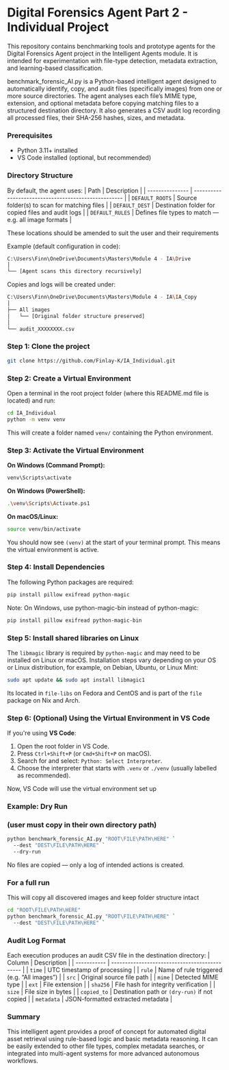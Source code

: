 # Digital Forensics Agent Part 2 - Individual Project

This repository contains benchmarking tools and prototype agents for the Digital Forensics Agent project in the Intelligent Agents module. It is intended for experimentation with file-type detection, metadata extraction, and learning-based classification.

benchmark_forensic_AI.py is a Python-based intelligent agent designed to automatically identify, copy, and audit files (specifically images) from one or more source directories.
The agent analyses each file’s MIME type, extension, and optional metadata before copying matching files to a structured destination directory. It also generates a CSV audit log recording all processed files, their SHA-256 hashes, sizes, and metadata.

### Prerequisites

- Python 3.11+ installed
- VS Code installed (optional, but recommended)

### Directory Structure

By default, the agent uses:
| Path            | Description                                          |
| --------------- | ---------------------------------------------------- |
| `DEFAULT_ROOTS` | Source folder(s) to scan for matching files          |
| `DEFAULT_DEST`  | Destination folder for copied files and audit logs   |
| `DEFAULT_RULES` | Defines file types to match — e.g. all image formats |

These locations should be amended to suit the user and their requirements

Example (default configuration in code):
```bash
C:\Users\Finn\OneDrive\Documents\Masters\Module 4 - IA\Drive
│
└── [Agent scans this directory recursively]
```

Copies and logs will be created under:
```bash
C:\Users\Finn\OneDrive\Documents\Masters\Module 4 - IA\IA_Copy
│
├── All images
│   └── [Original folder structure preserved]
│
└── audit_XXXXXXXX.csv
```

### Step 1: Clone the project

```bash
git clone https://github.com/Finlay-K/IA_Individual.git
```

### Step 2: Create a Virtual Environment

Open a terminal in the root project folder (where this README.md file is located) and run:

```bash
cd IA_Individual
python -m venv venv
```

This will create a folder named `venv/` containing the Python environment.



### Step 3: Activate the Virtual Environment

**On Windows (Command Prompt):**

```bash
venv\Scripts\activate
```

**On Windows (PowerShell):**

```bash
.\venv\Scripts\Activate.ps1
```

**On macOS/Linux:**

```bash
source venv/bin/activate
```

You should now see `(venv)` at the start of your terminal prompt. This means the virtual environment is active.


### Step 4: Install Dependencies

The following Python packages are required:

```bash
pip install pillow exifread python-magic
```

Note:
On Windows, use python-magic-bin instead of python-magic:

```bash
pip install pillow exifread python-magic-bin
```


### Step 5: Install shared libraries on Linux
The `libmagic` library is required by `python-magic` and may need to be installed on Linux or macOS. Installation steps vary depending on your OS or Linux distribution, for example, on Debian, Ubuntu, or Linux Mint:
```bash
sudo apt update && sudo apt install libmagic1
```

Its located in `file-libs` on Fedora and CentOS and is part of the `file` package on Nix and Arch.


### Step 6: (Optional) Using the Virtual Environment in VS Code

If you're using **VS Code**:

1. Open the root folder in VS Code.
2. Press `Ctrl+Shift+P` (or `Cmd+Shift+P` on macOS).
3. Search for and select: `Python: Select Interpreter`.
4. Choose the interpreter that starts with `.venv` or `./venv` (usually labelled as recommended).

Now, VS Code will use the virtual environment set up

### Example: Dry Run 
### (user must copy in their own directory path)
```bash
python benchmark_forensic_AI.py "ROOT\FILE\PATH\HERE" `
  --dest "DEST\FILE\PATH\HERE" `
  --dry-run
```
No files are copied — only a log of intended actions is created.

### For a full run
This will copy all discovered images and keep folder structure intact
```bash
cd "ROOT\FILE\PATH\HERE"
python benchmark_forensic_AI.py "ROOT\FILE\PATH\HERE" `
  --dest "DEST\FILE\PATH\HERE" `
```

### Audit Log Format

Each execution produces an audit CSV file in the destination directory:
| Column      | Description                                   |
| ----------- | --------------------------------------------- |
| `time`      | UTC timestamp of processing                   |
| `rule`      | Name of rule triggered (e.g. “All images”)    |
| `src`       | Original source file path                     |
| `mime`      | Detected MIME type                            |
| `ext`       | File extension                                |
| `sha256`    | File hash for integrity verification          |
| `size`      | File size in bytes                            |
| `copied_to` | Destination path or `(dry-run)` if not copied |
| `metadata`  | JSON-formatted extracted metadata             |


### Summary

This intelligent agent provides a proof of concept for automated digital asset retrieval using rule-based logic and basic metadata reasoning.
It can be easily extended to other file types, complex metadata searches, or integrated into multi-agent systems for more advanced autonomous workflows.

